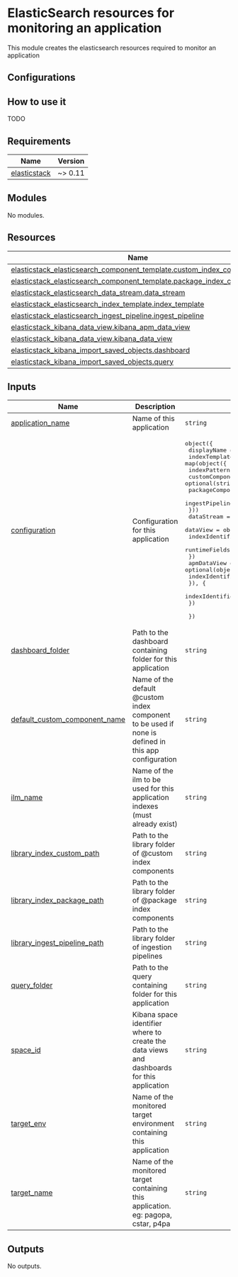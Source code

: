 # ElasticSearch resources for monitoring an application

This module creates the elasticsearch resources required to monitor an application

## Configurations

## How to use it

TODO

<!-- markdownlint-disable -->
<!-- BEGIN_TF_DOCS -->
## Requirements

| Name | Version |
|------|---------|
| <a name="requirement_elasticstack"></a> [elasticstack](#requirement\_elasticstack) | ~> 0.11 |

## Modules

No modules.

## Resources

| Name | Type |
|------|------|
| [elasticstack_elasticsearch_component_template.custom_index_component](https://registry.terraform.io/providers/elastic/elasticstack/latest/docs/resources/elasticsearch_component_template) | resource |
| [elasticstack_elasticsearch_component_template.package_index_component](https://registry.terraform.io/providers/elastic/elasticstack/latest/docs/resources/elasticsearch_component_template) | resource |
| [elasticstack_elasticsearch_data_stream.data_stream](https://registry.terraform.io/providers/elastic/elasticstack/latest/docs/resources/elasticsearch_data_stream) | resource |
| [elasticstack_elasticsearch_index_template.index_template](https://registry.terraform.io/providers/elastic/elasticstack/latest/docs/resources/elasticsearch_index_template) | resource |
| [elasticstack_elasticsearch_ingest_pipeline.ingest_pipeline](https://registry.terraform.io/providers/elastic/elasticstack/latest/docs/resources/elasticsearch_ingest_pipeline) | resource |
| [elasticstack_kibana_data_view.kibana_apm_data_view](https://registry.terraform.io/providers/elastic/elasticstack/latest/docs/resources/kibana_data_view) | resource |
| [elasticstack_kibana_data_view.kibana_data_view](https://registry.terraform.io/providers/elastic/elasticstack/latest/docs/resources/kibana_data_view) | resource |
| [elasticstack_kibana_import_saved_objects.dashboard](https://registry.terraform.io/providers/elastic/elasticstack/latest/docs/resources/kibana_import_saved_objects) | resource |
| [elasticstack_kibana_import_saved_objects.query](https://registry.terraform.io/providers/elastic/elasticstack/latest/docs/resources/kibana_import_saved_objects) | resource |

## Inputs

| Name | Description | Type | Default | Required |
|------|-------------|------|---------|:--------:|
| <a name="input_application_name"></a> [application\_name](#input\_application\_name) | Name of this application | `string` | n/a | yes |
| <a name="input_configuration"></a> [configuration](#input\_configuration) | Configuration for this application | <pre>object({<br>    displayName = string<br>    indexTemplate = map(object({<br>      indexPatterns    = list(string)<br>      customComponent  = optional(string, null)<br>      packageComponent = optional(string, null)<br>      ingestPipeline   = string<br>    }))<br>    dataStream = list(string)<br>    dataView = object({<br>      indexIdentifiers = list(string)<br>      runtimeFields    = optional(list(any), [])<br>    })<br>    apmDataView = optional(object({<br>      indexIdentifiers = list(string)<br>      }), {<br>      indexIdentifiers = []<br>    })<br><br>  })</pre> | n/a | yes |
| <a name="input_dashboard_folder"></a> [dashboard\_folder](#input\_dashboard\_folder) | Path to the dashboard containing folder for this application | `string` | n/a | yes |
| <a name="input_default_custom_component_name"></a> [default\_custom\_component\_name](#input\_default\_custom\_component\_name) | Name of the default @custom index component to be used if none is defined in this app configuration | `string` | n/a | yes |
| <a name="input_ilm_name"></a> [ilm\_name](#input\_ilm\_name) | Name of the ilm to be used for this application indexes (must already exist) | `string` | n/a | yes |
| <a name="input_library_index_custom_path"></a> [library\_index\_custom\_path](#input\_library\_index\_custom\_path) | Path to the library folder of @custom index components | `string` | n/a | yes |
| <a name="input_library_index_package_path"></a> [library\_index\_package\_path](#input\_library\_index\_package\_path) | Path to the library folder of @package index components | `string` | n/a | yes |
| <a name="input_library_ingest_pipeline_path"></a> [library\_ingest\_pipeline\_path](#input\_library\_ingest\_pipeline\_path) | Path to the library folder of ingestion pipelines | `string` | n/a | yes |
| <a name="input_query_folder"></a> [query\_folder](#input\_query\_folder) | Path to the query containing folder for this application | `string` | n/a | yes |
| <a name="input_space_id"></a> [space\_id](#input\_space\_id) | Kibana space identifier where to create the data views and dashboards for this application | `string` | n/a | yes |
| <a name="input_target_env"></a> [target\_env](#input\_target\_env) | Name of the monitored target environment containing this application | `string` | n/a | yes |
| <a name="input_target_name"></a> [target\_name](#input\_target\_name) | Name of the monitored target containing this application. eg: pagopa, cstar, p4pa | `string` | n/a | yes |

## Outputs

No outputs.
<!-- END_TF_DOCS -->
